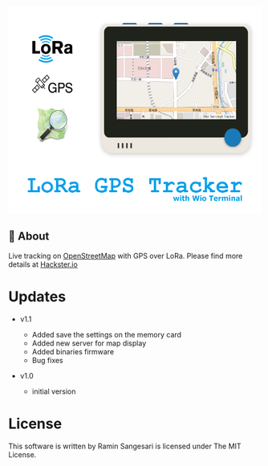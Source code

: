 <p align="center">
  <img width="550" height="413" src="https://github.com/idreamsi/LoRa-GPS-Tracker/blob/main/main.png?raw=true">
</p>

## 📖 About
Live tracking on [OpenStreetMap](https://www.openstreetmap.org/) with GPS over LoRa. Please find more details at [Hackster.io](https://www.hackster.io/idreams/lora-gps-tracker-with-wio-terminal-5d8647)

# Updates 

 - v1.1
    - Added save the settings on the memory card
    - Added new server for map display
    - Added binaries firmware
    - Bug fixes

 - v1.0
    - initial version

# License

 This software is written by Ramin Sangesari is licensed under The MIT License.
